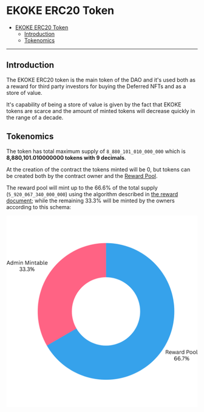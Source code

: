 # EKOKE ERC20 Token

- [EKOKE ERC20 Token](#ekoke-erc20-token)
  - [Introduction](#introduction)
  - [Tokenomics](#tokenomics)

---

## Introduction

The EKOKE ERC20 token is the main token of the DAO and it's used both as a reward for third party investors for buying the Deferred NFTs and as a store of value.

It's capability of being a store of value is given by the fact that EKOKE tokens are scarce and the amount of minted tokens will decrease quickly in the range of a decade.

## Tokenomics

The token has total maximum supply of `8_880_101_010_000_000` which is **8,880,101.010000000 tokens with 9 decimals**.

At the creation of the contract the tokens minted will be 0, but tokens can be created both by the contract owner and the [Reward Pool](./RewardPool.md).

The reward pool will mint up to the 66.6% of the total supply (`5_920_067_340_000_000`) using the algorithm described in [the reward document](../reward.md); while the remaining 33.3% will be minted by the owners according to this schema:

![ekoke tokenomics chart](../../assets/images/ekoke-supply.png)
